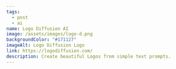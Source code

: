 ```yaml
---
tags:
  - post
  - ai
name: Logo Diffusion AI
image: /assets/images/logo-d.png
backgroundColor: "#171127"
imageAlt: Logo Diffusion Logo
link: https://logodiffusion.com/
description: Create beautiful Logos from simple text prompts.
---
```


